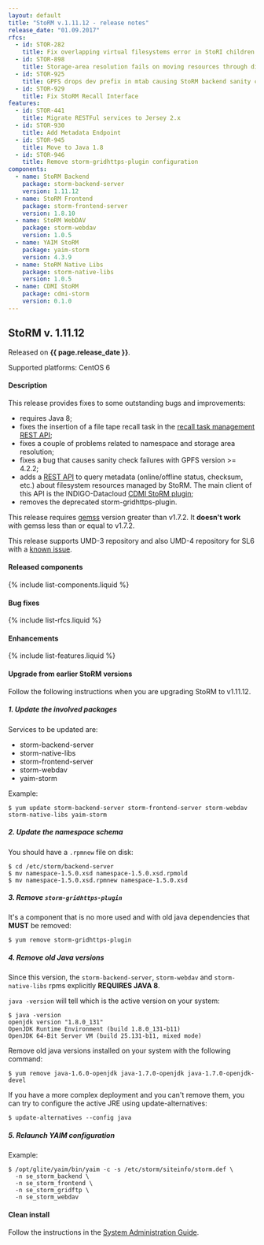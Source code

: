 ```yaml
---
layout: default
title: "StoRM v.1.11.12 - release notes"
release_date: "01.09.2017"
rfcs:
  - id: STOR-282
    title: Fix overlapping virtual filesystems error in StoRI children creation
  - id: STOR-898
    title: Storage-area resolution fails on moving resources through different storage-areas
  - id: STOR-925
    title: GPFS drops dev prefix in mtab causing StoRM backend sanity check to fail
  - id: STOR-929
    title: Fix StoRM Recall Interface
features:
  - id: STOR-441
    title: Migrate RESTFul services to Jersey 2.x
  - id: STOR-930
    title: Add Metadata Endpoint
  - id: STOR-945
    title: Move to Java 1.8
  - id: STOR-946
    title: Remove storm-gridhttps-plugin configuration
components:
  - name: StoRM Backend
    package: storm-backend-server
    version: 1.11.12
  - name: StoRM Frontend
    package: storm-frontend-server
    version: 1.8.10
  - name: StoRM WebDAV
    package: storm-webdav
    version: 1.0.5
  - name: YAIM StoRM
    package: yaim-storm
    version: 4.3.9
  - name: StoRM Native Libs
    package: storm-native-libs
    version: 1.0.5
  - name: CDMI StoRM
    package: cdmi-storm
    version: 0.1.0
---
```


## StoRM v. 1.11.12

Released on **{{ page.release_date }}**.

Supported platforms: <span class="label label-success">CentOS 6</span>

#### Description

This release provides fixes to some outstanding bugs and improvements:

* requires Java 8;
* fixes the insertion of a file tape recall task in the [recall task management REST API][recall-task-rest-api];
* fixes a couple of problems related to namespace and storage area resolution;
* fixes a bug that causes sanity check failures with GPFS version >= 4.2.2;
* adds a [REST API][metadata-rest-api] to query metadata (online/offline status, checksum, etc.)
	about filesystem resources managed by StoRM. The main client of this API is the INDIGO-Datacloud [CDMI StoRM plugin][cdmi-storm-plugin];
* removes the deprecated storm-gridhttps-plugin.

This release requires [gemss][gemss-repo] version greater than v1.7.2. 
It **doesn't work** with gemss less than or equal to v1.7.2.

This release supports UMD-3 repository and also UMD-4 repository for SL6 with a [known issue][ki-gridmapdir].

#### Released components

{% include list-components.liquid %}

#### Bug fixes

{% include list-rfcs.liquid %}

#### Enhancements

{% include list-features.liquid %}

#### Upgrade from earlier StoRM versions

Follow the following instructions when you are upgrading StoRM to v1.11.12.

##### 1. Update the involved packages

Services to be updated are:

* storm-backend-server
* storm-native-libs
* storm-frontend-server
* storm-webdav
* yaim-storm

Example:

    $ yum update storm-backend-server storm-frontend-server storm-webdav storm-native-libs yaim-storm

##### 2. Update the namespace schema

You should have a `.rpmnew` file on disk:

    $ cd /etc/storm/backend-server
    $ mv namespace-1.5.0.xsd namespace-1.5.0.xsd.rpmold
    $ mv namespace-1.5.0.xsd.rpmnew namespace-1.5.0.xsd

##### 3. Remove `storm-gridhttps-plugin`

It's a component that is no more used and with old java dependencies that **MUST** be removed:

    $ yum remove storm-gridhttps-plugin

##### 4. Remove old Java versions

Since this version, the `storm-backend-server`, `storm-webdav` and `storm-native-libs` rpms explicitly **REQUIRES JAVA 8**.

`java -version` will tell which is the active version on your system:

    $ java -version
    openjdk version "1.8.0_131"
    OpenJDK Runtime Environment (build 1.8.0_131-b11)
    OpenJDK 64-Bit Server VM (build 25.131-b11, mixed mode)

Remove old java versions installed on your system with the following command:

    $ yum remove java-1.6.0-openjdk java-1.7.0-openjdk java-1.7.0-openjdk-devel

If you have a more complex deployment and you can't remove them, you can try to configure the active JRE using update-alternatives:

    $ update-alternatives --config java

##### 5. Relaunch YAIM configuration

Example:

    $ /opt/glite/yaim/bin/yaim -c -s /etc/storm/siteinfo/storm.def \
      -n se_storm_backend \
      -n se_storm_frontend \
      -n se_storm_gridftp \
      -n se_storm_webdav

#### Clean install

Follow the instructions in the [System Administration Guide][storm-sysadmin-guide].

[storm-sysadmin-guide]: {{site.baseurl}}/documentation/sysadmin-guide/1.11.12
[recall-task-rest-api]: https://github.com/italiangrid/storm/tree/develop/src/main/java/it/grid/storm/tape/recalltable/resources
[metadata-rest-api]: https://github.com/italiangrid/storm/tree/develop/src/main/java/it/grid/storm/rest/metadata
[cdmi-storm-plugin]: {{site.baseurl}}/release-notes/cdmi-storm/0.1.0/
[gemss-repo]: https://github.com/italiangrid/gemss

[ki-gridmapdir]: https://ggus.eu/?mode=ticket_info&ticket_id=127387